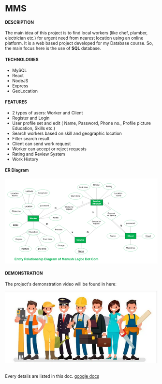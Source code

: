 # MMS
#### DESCRIPTION
The main idea of this project is to find local workers (like chef, plumber, electrician etc.) for urgent need from nearest location using an online platform. It is a web based project developed for my Database course. So, the main focus here is the use of __SQL__ database.
#### TECHNOLOGIES
- MySQL
- React
- NodeJS
- Express
- GeoLocation
#### FEATURES
- 2 types of users: Worker and Client
- Register and Login
- User profile set and edit ( Name, Password, Phone no., Profile picture Education, Skills etc.)
- Search workers based on skill and geographic location
- Filter search result
- Client can send work request
- Worker can accept or reject requests
- Rating and Review System
- Work History
#### ER Diagram
![ER Diagram](https://github.com/tithi-sust/Manush_Lagbe.Com/blob/main/icons/ER_Diagram.png?raw=true)
#### DEMONSTRATION
The project's demonstration video will be found in here:<br>

[![Video](https://github.com/tithi-sust/Manush_Lagbe.Com/blob/main/icons/Screenshot%20from%202022-03-16%2011-18-06.png?raw=true)](https://youtu.be/L_lgeAlNYsU)



<br>
Every details are listed in this doc.
<a href="https://docs.google.com/document/d/1L73B_FTM0_hO6uaxNzzwqd2u9qm6KS1d9j1KXLWFLL8/edit?usp=sharing">google docs</a>

